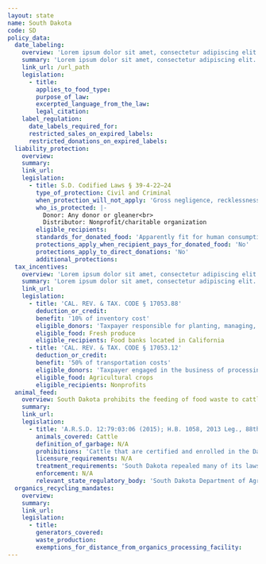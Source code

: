 ```yaml
---
layout: state
name: South Dakota
code: SD
policy_data:
  date_labeling:
    overview: 'Lorem ipsum dolor sit amet, consectetur adipiscing elit. Curabitur tellus mi, consequat at laoreet eget, vestibulum nec dolor. Vivamus volutpat quam ac quam bibendum rutrum.'
    summary: 'Lorem ipsum dolor sit amet, consectetur adipiscing elit. Curabitur tellus mi, consequat at laoreet eget, vestibulum nec dolor. Vivamus volutpat quam ac quam bibendum rutrum.'
    link_url: /url_path
    legislation:
      - title:
        applies_to_food_type:
        purpose_of_law:
        excerpted_language_from_the_law:
        legal_citation:
    label_regulation:
      date_labels_required_for:
      restricted_sales_on_expired_labels:
      restricted_donations_on_expired_labels:
  liability_protection:
    overview:
    summary:
    link_url:
    legislation:
      - title: S.D. Codified Laws § 39-4-22—24
        type_of_protection: Civil and Criminal
        when_protection_will_not_apply: 'Gross negligence, recklessness, or intentional misconduct'
        who_is_protected: |-
          Donor: Any donor or gleaner<br>
          Distributor: Nonprofit/charitable organization
        eligible_recipients:
        standards_for_donated_food: 'Apparently fit for human consumption; includes food not readily marketable due to appearance, freshness, grade, or surplus'
        protections_apply_when_recipient_pays_for_donated_food: 'No'
        protections_apply_to_direct_donations: 'No'
        additional_protections:
  tax_incentives:
    overview: 'Lorem ipsum dolor sit amet, consectetur adipiscing elit. Curabitur tellus mi, consequat at laoreet eget, vestibulum nec dolor. Vivamus volutpat quam ac quam bibendum rutrum.'
    summary: 'Lorem ipsum dolor sit amet, consectetur adipiscing elit. Curabitur tellus mi, consequat at laoreet eget, vestibulum nec dolor. Vivamus volutpat quam ac quam bibendum rutrum.'
    link_url:
    legislation:
      - title: 'CAL. REV. & TAX. CODE § 17053.88'
        deduction_or_credit:
        benefit: '10% of inventory cost'
        eligible_donors: 'Taxpayer responsible for planting, managing, and harvesting crops'
        eligible_food: Fresh produce
        eligible_recipients: Food banks located in California
      - title: 'CAL. REV. & TAX. CODE § 17053.12'
        deduction_or_credit:
        benefit: '50% of transportation costs'
        eligible_donors: 'Taxpayer engaged in the business of processing, distributing, or selling agricultural products'
        eligible_food: Agricultural crops
        eligible_recipients: Nonprofits
  animal_feed:
    overview: South Dakota prohibits the feeding of food waste to cattle that are enrolled in the Dakota Certified Beef Program. But South Dakota has no other laws relating to the feeding of food waste or garbage to animals. It repealed its ban on feeding garbage to animals in 2013.
    summary:
    link_url:
    legislation:
      - title: 'A.R.S.D. 12:79:03:06 (2015); H.B. 1058, 2013 Leg., 88th Sess. (S.D. 2013)'
        animals_covered: Cattle
        definition_of_garbage: N/A
        prohibitions: 'Cattle that are certified and enrolled in the Dakota Certified Beef Program may not be fed any feed products containing food processing waste, restaurant food waste, dried poultry waste, dried poultry litter, dried ruminant waste, dried swine waste, undried processed animal waste products, or processed animal waste. A.R.S.D. 12:79:03:06 (2015).'
        licensure_requirements: N/A
        treatment_requirements: 'South Dakota repealed many of its laws pertaining to garbage feeding. Before the repeal, these laws prohibited the feeding of garbage to swine and livestock; there was no exception for heat-treated garbage. The state decided to repeal this law in order to loosen the reigns on animal disease control generally, as many animal diseases have been eradicated and better managed in recent years. H.B. 1058, 2013 Leg., 88th Sess. (S.D. 2013).'
        enforcement: N/A
        relevant_state_regulatory_body: 'South Dakota Department of Agriculture, <a href="https://sdda.sd.gov/" target="_blank">https://sdda.sd.gov/</a>.'
  organics_recycling_mandates:
    overview:
    summary:
    link_url:
    legislation:
      - title:
        generators_covered:
        waste_production:
        exemptions_for_distance_from_organics_processing_facility:
---
```

